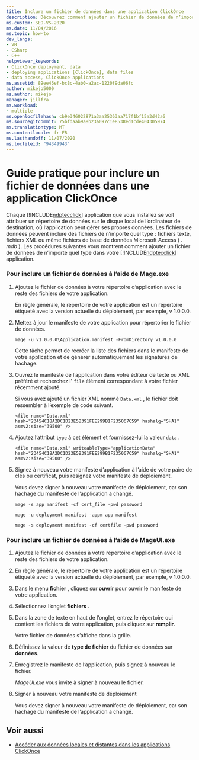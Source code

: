 ```yaml
---
title: Inclure un fichier de données dans une application ClickOnce
description: Découvrez comment ajouter un fichier de données de n’importe quel type dans votre application ClickOnce pour qu’il soit stocké dans un répertoire de données sur le disque local de l’ordinateur de destination.
ms.custom: SEO-VS-2020
ms.date: 11/04/2016
ms.topic: how-to
dev_langs:
- VB
- CSharp
- C++
helpviewer_keywords:
- ClickOnce deployment, data
- deploying applications [ClickOnce], data files
- data access, ClickOnce applications
ms.assetid: 89ee46ef-bc8c-4ab0-a2ac-1220f9da06fc
author: mikejo5000
ms.author: mikejo
manager: jillfra
ms.workload:
- multiple
ms.openlocfilehash: cb9e346022871a3aa25363aa717f1bf15a3d42a6
ms.sourcegitcommit: 75bfdaab9a8b23a097c1e8538ed1cde404305974
ms.translationtype: MT
ms.contentlocale: fr-FR
ms.lasthandoff: 11/07/2020
ms.locfileid: "94349943"
---
```

# <a name="how-to-include-a-data-file-in-a-clickonce-application"></a>Guide pratique pour inclure un fichier de données dans une application ClickOnce
Chaque [!INCLUDE[ndptecclick](../deployment/includes/ndptecclick_md.md)] application que vous installez se voit attribuer un répertoire de données sur le disque local de l’ordinateur de destination, où l’application peut gérer ses propres données. Les fichiers de données peuvent inclure des fichiers de n’importe quel type : fichiers texte, fichiers XML ou même fichiers de base de données Microsoft Access ( *. mdb* ). Les procédures suivantes vous montrent comment ajouter un fichier de données de n’importe quel type dans votre [!INCLUDE[ndptecclick](../deployment/includes/ndptecclick_md.md)] application.

### <a name="to-include-a-data-file-by-using-mageexe"></a>Pour inclure un fichier de données à l’aide de Mage.exe

1. Ajoutez le fichier de données à votre répertoire d’application avec le reste des fichiers de votre application.

    En règle générale, le répertoire de votre application est un répertoire étiqueté avec la version actuelle du déploiement, par exemple, v 1.0.0.0.

2. Mettez à jour le manifeste de votre application pour répertorier le fichier de données.

    `mage -u v1.0.0.0\Application.manifest -FromDirectory v1.0.0.0`

    Cette tâche permet de recréer la liste des fichiers dans le manifeste de votre application et de générer automatiquement les signatures de hachage.

3. Ouvrez le manifeste de l’application dans votre éditeur de texte ou XML préféré et recherchez l' `file` élément correspondant à votre fichier récemment ajouté.

    Si vous avez ajouté un fichier XML nommé `Data.xml` , le fichier doit ressembler à l’exemple de code suivant.

   `<file name="Data.xml" hash="23454C18A2DC1D23E5B391FEE299B1F235067C59" hashalg="SHA1" asmv2:size="39500" />`

4. Ajoutez l’attribut `type` à cet élément et fournissez-lui la valeur `data` .

   `<file name="Data.xml" writeableType="applicationData" hash="23454C18A2DC1D23E5B391FEE299B1F235067C59" hashalg="SHA1" asmv2:size="39500" />`

5. Signez à nouveau votre manifeste d’application à l’aide de votre paire de clés ou certificat, puis resignez votre manifeste de déploiement.

    Vous devez signer à nouveau votre manifeste de déploiement, car son hachage du manifeste de l’application a changé.

    `mage -s app manifest -cf cert_file -pwd password`

    `mage -u deployment manifest -appm app manifest`

    `mage -s deployment manifest -cf certfile -pwd password`

### <a name="to-include-a-data-file-by-using-mageuiexe"></a>Pour inclure un fichier de données à l’aide de MageUI.exe

1. Ajoutez le fichier de données à votre répertoire d’application avec le reste des fichiers de votre application.

2. En règle générale, le répertoire de votre application est un répertoire étiqueté avec la version actuelle du déploiement, par exemple, v 1.0.0.0.

3. Dans le menu **fichier** , cliquez sur **ouvrir** pour ouvrir le manifeste de votre application.

4. Sélectionnez l’onglet **fichiers** .

5. Dans la zone de texte en haut de l’onglet, entrez le répertoire qui contient les fichiers de votre application, puis cliquez sur **remplir**.

     Votre fichier de données s’affiche dans la grille.

6. Définissez la valeur de **type de fichier** du fichier de données sur **données**.

7. Enregistrez le manifeste de l’application, puis signez à nouveau le fichier.

     *MageUI.exe* vous invite à signer à nouveau le fichier.

8. Signer à nouveau votre manifeste de déploiement

     Vous devez signer à nouveau votre manifeste de déploiement, car son hachage du manifeste de l’application a changé.

## <a name="see-also"></a>Voir aussi
- [Accéder aux données locales et distantes dans les applications ClickOnce](../deployment/accessing-local-and-remote-data-in-clickonce-applications.md)